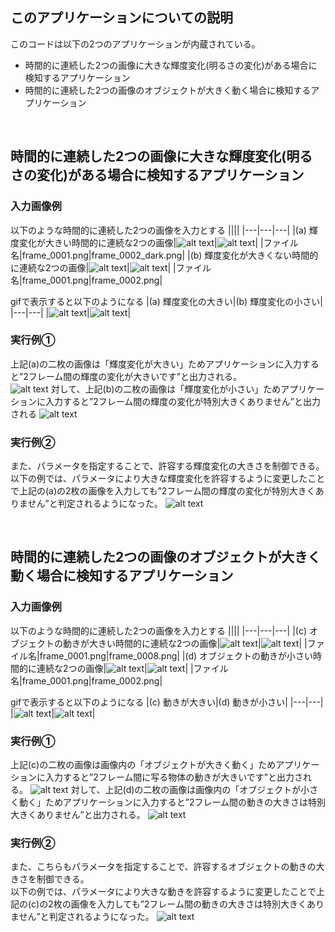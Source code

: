 ## このアプリケーションについての説明
このコードは以下の2つのアプリケーションが内蔵されている。
- 時間的に連続した2つの画像に大きな輝度変化(明るさの変化)がある場合に検知するアプリケーション
- 時間的に連続した2つの画像のオブジェクトが大きく動く場合に検知するアプリケーション

<br />

## 時間的に連続した2つの画像に大きな輝度変化(明るさの変化)がある場合に検知するアプリケーション

### 入力画像例

以下のような時間的に連続した2つの画像を入力とする
||||
|---|---|---|
|(a) 輝度変化が大きい時間的に連続な2つの画像|![alt text](images/frame_0001.png)|![alt text](images/frame_0002_dark.png)|
|ファイル名|frame_0001.png|frame_0002_dark.png|
|(b) 輝度変化が大きくない時間的に連続な2つの画像|![alt text](images/frame_0001.png)|![alt text](images/frame_0002.png)|
|ファイル名|frame_0001.png|frame_0002.png|

gifで表示すると以下のようになる
|(a) 輝度変化の大きい|(b) 輝度変化の小さい|
|---|---|
|![alt text](images/frame_1to2d.gif)|![alt text](images/frame_1to2.gif)|


### 実行例①
上記(a)の二枚の画像は「輝度変化が大きい」ためアプリケーションに入力すると”2フレーム間の輝度の変化が大きいです”と出力される。  
![alt text](images/f1_f2d_result.png)
対して、上記(b)の二枚の画像は「輝度変化が小さい」ためアプリケーションに入力すると”2フレーム間の輝度の変化が特別大きくありません”と出力される
![alt text](images/f1_f2_result_m2.png)

### 実行例②
また、パラメータを指定することで、許容する輝度変化の大きさを制御できる。  
以下の例では、パラメータにより大きな輝度変化を許容するように変更したことで上記の(a)の2枚の画像を入力しても”2フレーム間の輝度の変化が特別大きくありません”と判定されるようになった。
![alt text](images/f1_f2d_result_change_param.png)

<br />

## 時間的に連続した2つの画像のオブジェクトが大きく動く場合に検知するアプリケーション

### 入力画像例

以下のような時間的に連続した2つの画像を入力とする
||||
|---|---|---|
|(c) オブジェクトの動きが大きい時間的に連続な2つの画像|![alt text](images/frame_0001.png)|![alt text](images/frame_0008.png)|
|ファイル名|frame_0001.png|frame_0008.png|
|(d) オブジェクトの動きが小さい時間的に連続な2つの画像|![alt text](images/frame_0001.png)|![alt text](images/frame_0002.png)|
|ファイル名|frame_0001.png|frame_0002.png|

gifで表示すると以下のようになる
|(c) 動きが大きい|(d) 動きが小さい|
|---|---|
|![alt text](images/frame_1to8.gif)|![alt text](images/frame_1to2.gif)|


### 実行例①
上記(c)の二枚の画像は画像内の「オブジェクトが大きく動く」ためアプリケーションに入力すると”2フレーム間に写る物体の動きが大きいです”と出力される。 
![alt text](images/f1_f8_result.png)
対して、上記(d)の二枚の画像は画像内の「オブジェクトが小さく動く」ためアプリケーションに入力すると”2フレーム間の動きの大きさは特別大きくありません”と出力される。
![alt text](images/f1_f2_result_m1.png)


### 実行例②
また、こちらもパラメータを指定することで、許容するオブジェクトの動きの大きさを制御できる。  
以下の例では、パラメータにより大きな動きを許容するように変更したことで上記の(c)の2枚の画像を入力しても”2フレーム間の動きの大きさは特別大きくありません”と判定されるようになった。
![alt text](images/f1_f8_result_change_param.png)